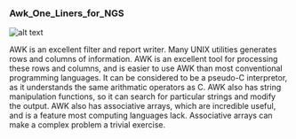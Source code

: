 ### Awk_One_Liners_for_NGS

![alt text](http://library.open.oregonstate.edu/computationalbiology/wp-content/uploads/sites/3/2016/10/I.10_5_awk_syntax-3.png "AWK")


AWK is an excellent filter and report writer. Many UNIX utilities generates rows and columns of information. AWK is an excellent tool for processing these rows and columns, and is easier to use AWK than most conventional programming languages. It can be considered to be a pseudo-C interpretor, as it understands the same arithmatic operators as C. AWK also has string manipulation functions, so it can search for particular strings and modify the output. AWK also has associative arrays, which are incredible useful, and is a feature most computing languages lack. Associative arrays can make a complex problem a trivial exercise. 
